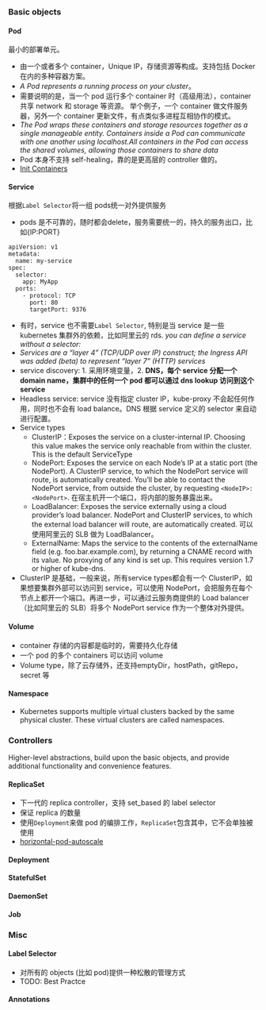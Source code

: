 ### Basic objects

#### Pod
最小的部署单元。
* 由一个或者多个 container，Unique IP，存储资源等构成。支持包括 Docker 在内的多种容器方案。
* *A Pod represents a running process on your cluster*。
* 需要说明的是，当一个 pod 运行多个 container 时（高级用法），container 共享 network 和 storage 等资源。 举个例子，一个 container 做文件服务器，另外一个 container 更新文件，有点类似多进程互相协作的模式。
* *The Pod wraps these containers and storage resources together as a single manageable entity. Containers inside a Pod can communicate with one another using localhost.All containers in the Pod can access the shared volumes, allowing those containers to share data*
* Pod 本身不支持 self-healing，靠的是更高层的 controller 做的。
* [Init Containers](https://kubernetes.io/docs/concepts/workloads/pods/init-containers/)

#### Service
根据`Label Selector`将一组 pods统一对外提供服务
* pods 是不可靠的，随时都会delete，服务需要统一的，持久的服务出口，比如{IP:PORT}
```kind: Service
apiVersion: v1
metadata:
  name: my-service
spec:
  selector:
    app: MyApp
  ports:
    - protocol: TCP
      port: 80
      targetPort: 9376
```
* 有时，service 也不需要`Label Selector`, 特别是当 service 是一些 kubernetes 集群外的依赖，比如阿里云的 rds. *you can define a service without a selector:*
* *Services are a “layer 4” (TCP/UDP over IP) construct;  the Ingress API was added (beta) to represent “layer 7” (HTTP) services*
*  service discovery: 1. 采用环境变量，2. **DNS，每个 service 分配一个 domain name，集群中的任何一个 pod 都可以通过 dns lookup 访问到这个 service**
*  Headless service: service 没有指定 cluster IP，kube-proxy 不会起任何作用，同时也不会有 load balance。DNS 根据 service 定义的 selector 来自动进行配置。
*  Service types
	* ClusterIP：Exposes the service on a cluster-internal IP. Choosing this value makes the service only reachable from within the cluster. This is the default ServiceType
	* NodePort: Exposes the service on each Node’s IP at a static port (the NodePort). A ClusterIP service, to which the NodePort service will route, is automatically created. You’ll be able to contact the NodePort service, from outside the cluster, by requesting `<NodeIP>:<NodePort>`. 在宿主机开一个端口，将内部的服务暴露出来。
	* LoadBalancer: Exposes the service externally using a cloud provider’s load balancer. NodePort and ClusterIP services, to which the external load balancer will route, are automatically created. 可以使用阿里云的 SLB 做为 LoadBalancer。
	* ExternalName: Maps the service to the contents of the externalName field (e.g. foo.bar.example.com), by returning a CNAME record with its value. No proxying of any kind is set up. This requires version 1.7 or higher of kube-dns.
* ClusterIP 是基础，一般来说，所有service types都会有一个 ClusterIP，如果想要集群外部可以访问到 service，可以使用 NodePort，会把服务在每个节点上都开一个端口。再进一步，可以通过云服务商提供的 Load balancer （比如阿里云的 SLB）将多个 NodePort service 作为一个整体对外提供。
#### Volume
* container 存储的内容都是临时的，需要持久化存储
* 一个 pod 的多个 containers 可以访问 volume
* Volume type，除了云存储外，还支持emptyDir，hostPath，gitRepo，secret 等

#### Namespace
* Kubernetes supports multiple virtual clusters backed by the same physical cluster. These virtual clusters are called namespaces.


### Controllers
Higher-level abstractions, build upon the basic objects, and provide additional functionality and convenience features.
#### ReplicaSet
* 下一代的 replica controller，支持 set_based 的 label selector
* 保证 replica 的数量
* 使用`Deployment`来做 pod 的编排工作，`ReplicaSet`包含其中，它不会单独被使用
* [horizontal-pod-autoscale](https://kubernetes.io/docs/tasks/run-application/horizontal-pod-autoscale/)
#### Deployment
#### StatefulSet
#### DaemonSet
#### Job

### Misc
#### Label Selector
* 对所有的 objects (比如 pod)提供一种松散的管理方式
* TODO: Best Practce
#### Annotations